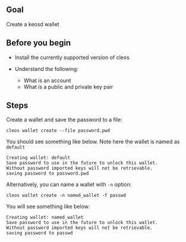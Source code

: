 ## Goal

Create a keosd wallet

## Before you begin

* Install the currently supported version of cleos

* Understand the following:
  * What is an account
  * What is a public and private key pair

## Steps

Create a wallet and save the password to a file:

```shell
cleos wallet create --file password.pwd
```

You should see something like below. Note here the wallet is named as `default`

```shell
Creating wallet: default
Save password to use in the future to unlock this wallet.
Without password imported keys will not be retrievable.
saving password to password.pwd
```

Alternatively, you can name a wallet with `-n` option:

```shell
cleos wallet create -n named_wallet -f passwd
```

You will see something like below:

```shell
Creating wallet: named_wallet
Save password to use in the future to unlock this wallet.
Without password imported keys will not be retrievable.
saving password to passwd
```
